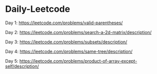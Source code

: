 # Daily-Leetcode

Day 1: https://leetcode.com/problems/valid-parentheses/

Day 2: https://leetcode.com/problems/search-a-2d-matrix/description/

Day 3: https://leetcode.com/problems/subsets/description/

Day 4: https://leetcode.com/problems/same-tree/description/

Day 5: https://leetcode.com/problems/product-of-array-except-self/description/